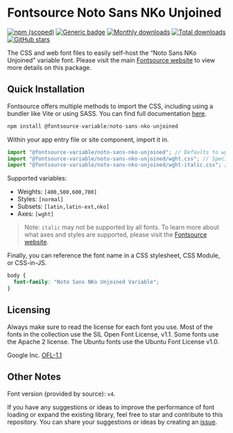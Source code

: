 # Fontsource Noto Sans NKo Unjoined

[![npm (scoped)](https://img.shields.io/npm/v/@fontsource-variable/noto-sans-nko-unjoined?color=brightgreen)](https://www.npmjs.com/package/@fontsource-variable/noto-sans-nko-unjoined) [![Generic badge](https://img.shields.io/badge/fontsource-passing-brightgreen)](https://github.com/fontsource/fontsource) [![Monthly downloads](https://badgen.net/npm/dm/@fontsource-variable/noto-sans-nko-unjoined)](https://github.com/fontsource/fontsource) [![Total downloads](https://badgen.net/npm/dt/@fontsource-variable/noto-sans-nko-unjoined)](https://github.com/fontsource/fontsource) [![GitHub stars](https://img.shields.io/github/stars/fontsource/fontsource.svg?style=social&label=Star)](https://github.com/fontsource/fontsource/stargazers)

The CSS and web font files to easily self-host the “Noto Sans NKo Unjoined” variable font. Please visit the main [Fontsource website](https://fontsource.org/fonts/noto-sans-nko-unjoined) to view more details on this package.

## Quick Installation

Fontsource offers multiple methods to import the CSS, including using a bundler like Vite or using SASS. You can find full documentation [here](https://fontsource.org/docs/getting-started/introduction).

```javascript
npm install @fontsource-variable/noto-sans-nko-unjoined
```

Within your app entry file or site component, import it in.

```javascript
import "@fontsource-variable/noto-sans-nko-unjoined"; // Defaults to wght axis
import "@fontsource-variable/noto-sans-nko-unjoined/wght.css"; // Specify axis
import "@fontsource-variable/noto-sans-nko-unjoined/wght-italic.css"; // Specify axis and style
```

Supported variables:
- Weights: `[400,500,600,700]`
- Styles: `[normal]`
- Subsets: `[latin,latin-ext,nko]`
- Axes: `[wght]`

> Note: `italic` may not be supported by all fonts. To learn more about what axes and styles are supported, please visit the [Fontsource website](https://fontsource.org/fonts/noto-sans-nko-unjoined).

Finally, you can reference the font name in a CSS stylesheet, CSS Module, or CSS-in-JS.

```css
body {
  font-family: "Noto Sans NKo Unjoined Variable";
}
```

## Licensing
Always make sure to read the license for each font you use. Most of the fonts in the collection use the SIL Open Font License, v1.1. Some fonts use the Apache 2 license. The Ubuntu fonts use the Ubuntu Font License v1.0.

Google Inc.
[OFL-1.1](http://scripts.sil.org/OFL)

## Other Notes
Font version (provided by source): `v4`.

If you have any suggestions or ideas to improve the performance of font loading or expand the existing library, feel free to star and contribute to this repository. You can share your suggestions or ideas by creating an [issue](https://github.com/fontsource/fontsource/issues).